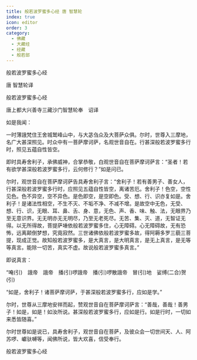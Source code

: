 ```yaml
---
title: 般若波罗蜜多心经 唐 智慧轮
index: true
icon: editor
order: 3
category:
  - 佛藏
  - 大藏经
  - 经藏
  - 般若部
---
```


  般若波罗蜜多心经  

唐 智慧轮译  

般若波罗蜜多心经  

唐上都大兴善寺三藏沙门智慧轮奉　诏译  

如是我闻：  

一时薄誐梵住王舍城鹫峰山中，与大苾刍众及大菩萨众俱。尔时，世尊入三摩地，名广大甚深照见。时众中有一菩萨摩诃萨，名观世音自在。行甚深般若波罗蜜多行时，照见五蕴自性皆空。  

即时具寿舍利子，承佛威神，合掌恭敬，白观世音自在菩萨摩诃萨言：“圣者！若有欲学甚深般若波罗蜜多行，云何修行？”如是问已。  

尔时，观世音自在菩萨摩诃萨告具寿舍利子言：“舍利子！若有善男子、善女人，行甚深般若波罗蜜多行时，应照见五蕴自性皆空，离诸苦厄。舍利子！色空，空性见色。色不异空，空不异色。是色即空，是空即色。受、想、行、识亦复如是。舍利子！是诸法性相空，不生不灭、不垢不净、不减不增。是故空中无色，无受、想、行、识，无眼、耳、鼻、舌、身、意，无色、声、香、味、触、法，无眼界乃至无意识界。无无明亦无无明尽，乃至无老死尽。无苦、集、灭、道，无智证无得。以无所得故，菩提萨埵依般若波罗蜜多住，心无障碍。心无障碍故，无有恐怖，远离颠倒梦想，究竟寂然。三世诸佛依般若波罗蜜多故，得阿耨多罗三藐三菩提，现成正觉。故知般若波罗蜜多，是大真言，是大明真言，是无上真言，是无等等真言。能除一切苦，真实不虚。故说般若波罗蜜多真言。”  

即说真言：  

“唵(引)　誐帝　誐帝　播(引)啰誐帝　播(引)啰散誐帝　冒(引)地　娑缚(二合)贺(引)  

“如是，舍利子！诸菩萨摩诃萨，于甚深般若波罗蜜多行，应如是学。”  

尔时，世尊从三摩地安祥而起，赞观世音自在菩萨摩诃萨言：“善哉，善哉！善男子！如是，如是！如汝所说。甚深般若波罗蜜多行，应如是行。如是行时，一切如来悉皆随喜。”  

尔时世尊如是说已，具寿舍利子，观世音自在菩萨，及彼众会一切世间天、人、阿苏啰、巘驮嚩等，闻佛所说，皆大欢喜，信受奉行。  

般若波罗蜜多心经  
